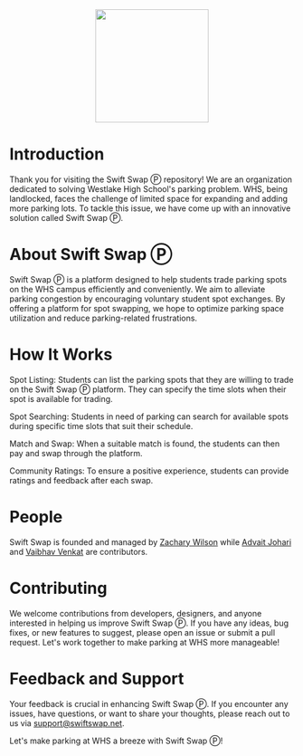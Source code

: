 <div align="center">
    <img src="https://github.com/Swift-Swap/backend/blob/main/assets/logo.png?raw=true" width=200 height=200>
</div>

# Introduction

Thank you for visiting the Swift Swap Ⓟ repository! We are an organization dedicated to solving Westlake High School's parking problem. WHS, being landlocked, faces the challenge of limited space for expanding and adding more parking lots. To tackle this issue, we have come up with an innovative solution called Swift Swap Ⓟ.

# About Swift Swap Ⓟ

Swift Swap Ⓟ is a platform designed to help students trade parking spots on the WHS campus efficiently and conveniently. We aim to alleviate parking congestion by encouraging voluntary student spot exchanges. By offering a platform for spot swapping, we hope to optimize parking space utilization and reduce parking-related frustrations.

# How It Works

Spot Listing: Students can list the parking spots that they are willing to trade on the Swift Swap Ⓟ platform. They can specify the time slots when their spot is available for trading.

Spot Searching: Students in need of parking can search for available spots during specific time slots that suit their schedule.

Match and Swap: When a suitable match is found, the students can then pay and swap through the platform.

Community Ratings: To ensure a positive experience, students can provide ratings and feedback after each swap.

# People

Swift Swap is founded and managed by [Zachary Wilson](https://github.com/zw96042) while [Advait Johari](https://github.com/aadijo) and [Vaibhav Venkat](https://github.com/vibovenkat123) are contributors.

# Contributing

We welcome contributions from developers, designers, and anyone interested in helping us improve Swift Swap Ⓟ. If you have any ideas, bug fixes, or new features to suggest, please open an issue or submit a pull request. Let's work together to make parking at WHS more manageable!

# Feedback and Support

Your feedback is crucial in enhancing Swift Swap Ⓟ. If you encounter any issues, have questions, or want to share your thoughts, please reach out to us via support@swiftswap.net.

Let's make parking at WHS a breeze with Swift Swap Ⓟ!

